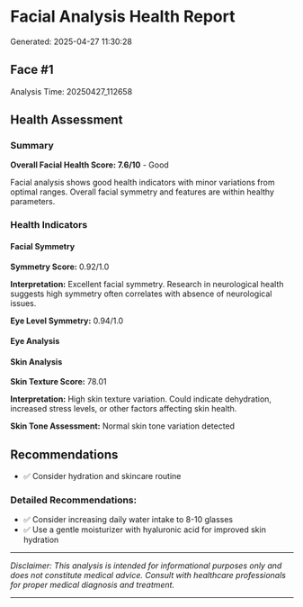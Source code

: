 # Facial Analysis Health Report

Generated: 2025-04-27 11:30:28

## Face #1

Analysis Time: 20250427_112658

## Health Assessment

### Summary

**Overall Facial Health Score: 7.6/10** - Good

Facial analysis shows good health indicators with minor variations from optimal ranges. Overall facial symmetry and features are within healthy parameters.

### Health Indicators

#### Facial Symmetry

**Symmetry Score:** 0.92/1.0

**Interpretation:** Excellent facial symmetry. Research in neurological health suggests high symmetry often correlates with absence of neurological issues.

**Eye Level Symmetry:** 0.94/1.0

#### Eye Analysis

#### Skin Analysis

**Skin Texture Score:** 78.01

**Interpretation:** High skin texture variation. Could indicate dehydration, increased stress levels, or other factors affecting skin health.

**Skin Tone Assessment:** Normal skin tone variation detected

## Recommendations

- ✅ Consider hydration and skincare routine

### Detailed Recommendations:

- ✅ Consider increasing daily water intake to 8-10 glasses
- ✅ Use a gentle moisturizer with hyaluronic acid for improved skin hydration

---

*Disclaimer: This analysis is intended for informational purposes only and does not constitute medical advice. Consult with healthcare professionals for proper medical diagnosis and treatment.*

---

